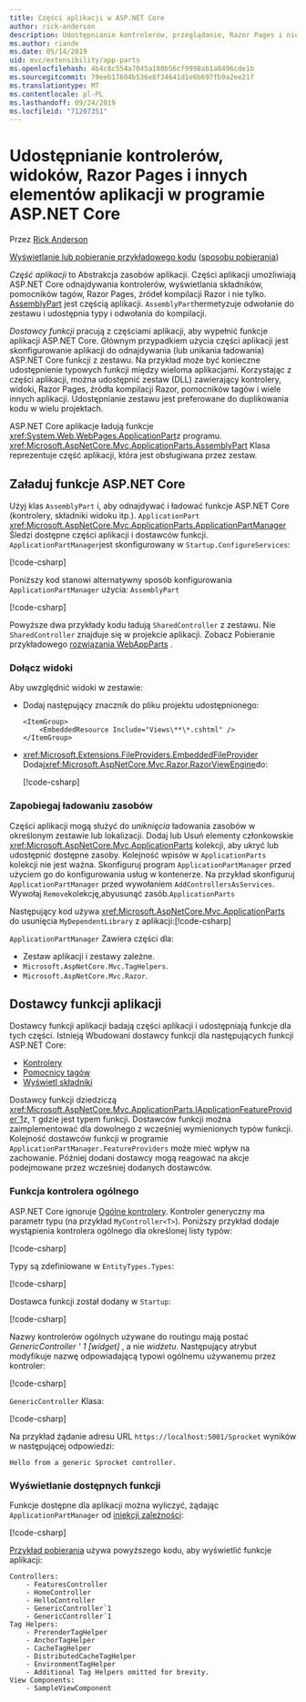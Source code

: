 ```yaml
---
title: Części aplikacji w ASP.NET Core
author: rick-anderson
description: Udostępnianie kontrolerów, przeglądanie, Razor Pages i nie tylko za pomocą części aplikacji w ASP.NET Core
ms.author: riande
ms.date: 05/14/2019
uid: mvc/extensibility/app-parts
ms.openlocfilehash: 4b4c8c554a7045a180b56cf9998ab1a8496cde1b
ms.sourcegitcommit: 79eeb17604b536e8f34641d1e6b697fb9a2ee21f
ms.translationtype: MT
ms.contentlocale: pl-PL
ms.lasthandoff: 09/24/2019
ms.locfileid: "71207351"
---
```

# <a name="share-controllers-views-razor-pages-and-more-with-application-parts-in-aspnet-core"></a>Udostępnianie kontrolerów, widoków, Razor Pages i innych elementów aplikacji w programie ASP.NET Core

Przez [Rick Anderson](https://twitter.com/RickAndMSFT)

[Wyświetlanie lub pobieranie przykładowego kodu](https://github.com/aspnet/AspNetCore.Docs/tree/master/aspnetcore/mvc/advanced/app-parts) ([sposobu pobierania](xref:index#how-to-download-a-sample))

*Część aplikacji* to Abstrakcja zasobów aplikacji. Części aplikacji umożliwiają ASP.NET Core odnajdywania kontrolerów, wyświetlania składników, pomocników tagów, Razor Pages, źródeł kompilacji Razor i nie tylko. [AssemblyPart](/dotnet/api/microsoft.aspnetcore.mvc.applicationparts.assemblypart#Microsoft_AspNetCore_Mvc_ApplicationParts_AssemblyPart) jest częścią aplikacji. `AssemblyPart`hermetyzuje odwołanie do zestawu i udostępnia typy i odwołania do kompilacji.

*Dostawcy funkcji* pracują z częściami aplikacji, aby wypełnić funkcje aplikacji ASP.NET Core. Głównym przypadkiem użycia części aplikacji jest skonfigurowanie aplikacji do odnajdywania (lub unikania ładowania) ASP.NET Core funkcji z zestawu. Na przykład może być konieczne udostępnienie typowych funkcji między wieloma aplikacjami. Korzystając z części aplikacji, można udostępnić zestaw (DLL) zawierający kontrolery, widoki, Razor Pages, źródła kompilacji Razor, pomocników tagów i wiele innych aplikacji. Udostępnianie zestawu jest preferowane do duplikowania kodu w wielu projektach.

ASP.NET Core aplikacje ładują funkcje <xref:System.Web.WebPages.ApplicationPart>z programu. <xref:Microsoft.AspNetCore.Mvc.ApplicationParts.AssemblyPart> Klasa reprezentuje część aplikacji, która jest obsługiwana przez zestaw.

## <a name="load-aspnet-core-features"></a>Załaduj funkcje ASP.NET Core

Użyj klas `AssemblyPart` i, aby odnajdywać i ładować funkcje ASP.NET Core (kontrolery, składniki widoku itp.). `ApplicationPart` <xref:Microsoft.AspNetCore.Mvc.ApplicationParts.ApplicationPartManager> Śledzi dostępne części aplikacji i dostawców funkcji. `ApplicationPartManager`jest skonfigurowany w `Startup.ConfigureServices`:

[!code-csharp[](./app-parts/sample1/WebAppParts/Startup.cs?name=snippet)]

Poniższy kod stanowi alternatywny sposób konfigurowania `ApplicationPartManager` użycia: `AssemblyPart`

[!code-csharp[](./app-parts/sample1/WebAppParts/Startup2.cs?name=snippet)]

Powyższe dwa przykłady kodu ładują `SharedController` z zestawu. Nie `SharedController` znajduje się w projekcie aplikacji. Zobacz Pobieranie przykładowego [rozwiązania WebAppParts](https://github.com/aspnet/AspNetCore.Docs/tree/master/aspnetcore/mvc/advanced/app-parts/sample1/WebAppParts) .

### <a name="include-views"></a>Dołącz widoki

Aby uwzględnić widoki w zestawie:

* Dodaj następujący znacznik do pliku projektu udostępnionego:

  ```csproj
  <ItemGroup>
      <EmbeddedResource Include="Views\**\*.cshtml" />
  </ItemGroup>
  ```

* <xref:Microsoft.Extensions.FileProviders.EmbeddedFileProvider> Dodaj<xref:Microsoft.AspNetCore.Mvc.Razor.RazorViewEngine>do:

  [!code-csharp[](./app-parts/sample1/WebAppParts/StartupViews.cs?name=snippet&highlight=3-7)]

### <a name="prevent-loading-resources"></a>Zapobiegaj ładowaniu zasobów

Części aplikacji mogą służyć do *uniknięcia* ładowania zasobów w określonym zestawie lub lokalizacji. Dodaj lub Usuń elementy członkowskie <xref:Microsoft.AspNetCore.Mvc.ApplicationParts> kolekcji, aby ukryć lub udostępnić dostępne zasoby. Kolejność wpisów w `ApplicationParts` kolekcji nie jest ważna. Skonfiguruj program `ApplicationPartManager` przed użyciem go do konfigurowania usług w kontenerze. Na przykład skonfiguruj `ApplicationPartManager` przed wywołaniem `AddControllersAsServices`. Wywołaj `Remove`kolekcję,abyusunąć zasób.`ApplicationParts`

Następujący kod używa <xref:Microsoft.AspNetCore.Mvc.ApplicationParts> do usunięcia `MyDependentLibrary` z aplikacji:[!code-csharp[](./app-parts/sample1/WebAppParts/StartupRm.cs?name=snippet)]

`ApplicationPartManager` Zawiera części dla:

* Zestaw aplikacji i zestawy zależne.
* `Microsoft.AspNetCore.Mvc.TagHelpers`.
* `Microsoft.AspNetCore.Mvc.Razor`.

## <a name="application-feature-providers"></a>Dostawcy funkcji aplikacji

Dostawcy funkcji aplikacji badają części aplikacji i udostępniają funkcje dla tych części. Istnieją Wbudowani dostawcy funkcji dla następujących funkcji ASP.NET Core:

* [Kontrolery](/dotnet/api/microsoft.aspnetcore.mvc.controllers.controllerfeatureprovider)
* [Pomocnicy tagów](/dotnet/api/microsoft.aspnetcore.mvc.razor.taghelpers.taghelperfeatureprovider)
* [Wyświetl składniki](/dotnet/api/microsoft.aspnetcore.mvc.viewcomponents.viewcomponentfeatureprovider)

Dostawcy funkcji dziedziczą <xref:Microsoft.AspNetCore.Mvc.ApplicationParts.IApplicationFeatureProvider`1>z, `T` gdzie jest typem funkcji. Dostawców funkcji można zaimplementować dla dowolnego z wcześniej wymienionych typów funkcji. Kolejność dostawców funkcji w programie `ApplicationPartManager.FeatureProviders` może mieć wpływ na zachowanie. Później dodani dostawcy mogą reagować na akcje podejmowane przez wcześniej dodanych dostawców.

### <a name="generic-controller-feature"></a>Funkcja kontrolera ogólnego

ASP.NET Core ignoruje [Ogólne kontrolery](/dotnet/csharp/programming-guide/generics/generic-classes). Kontroler generyczny ma parametr typu (na przykład `MyController<T>`). Poniższy przykład dodaje wystąpienia kontrolera ogólnego dla określonej listy typów:

[!code-csharp[](./app-parts/sample2/AppPartsSample/GenericControllerFeatureProvider.cs?name=snippet)]

Typy są zdefiniowane w `EntityTypes.Types`:

[!code-csharp[](./app-parts/sample2/AppPartsSample/Models/EntityTypes.cs?name=snippet)]

Dostawca funkcji został dodany w `Startup`:

[!code-csharp[](./app-parts/sample2/AppPartsSample/Startup.cs?name=snippet)]

Nazwy kontrolerów ogólnych używane do routingu mają postać *GenericController ' 1 [widget]* , a nie *widżetu*. Następujący atrybut modyfikuje nazwę odpowiadającą typowi ogólnemu używanemu przez kontroler:

[!code-csharp[](./app-parts/sample2/AppPartsSample/GenericControllerNameConvention.cs)]

`GenericController` Klasa:

[!code-csharp[](./app-parts/sample2/AppPartsSample/GenericController.cs)]

Na przykład żądanie adresu URL `https://localhost:5001/Sprocket` wyników w następującej odpowiedzi:

```text
Hello from a generic Sprocket controller.
```

### <a name="display-available-features"></a>Wyświetlanie dostępnych funkcji

Funkcje dostępne dla aplikacji można wyliczyć, żądając `ApplicationPartManager` od [iniekcji zależności](../../fundamentals/dependency-injection.md):

[!code-csharp[](./app-parts/sample2/AppPartsSample/Controllers/FeaturesController.cs?highlight=16,25-27)]

[Przykład pobierania](https://github.com/aspnet/AspNetCore.Docs/tree/master/aspnetcore/mvc/advanced/app-parts/sample2) używa powyższego kodu, aby wyświetlić funkcje aplikacji:

```text
Controllers:
    - FeaturesController
    - HomeController
    - HelloController
    - GenericController`1
    - GenericController`1
Tag Helpers:
    - PrerenderTagHelper
    - AnchorTagHelper
    - CacheTagHelper
    - DistributedCacheTagHelper
    - EnvironmentTagHelper
    - Additional Tag Helpers omitted for brevity.
View Components:
    - SampleViewComponent
```
